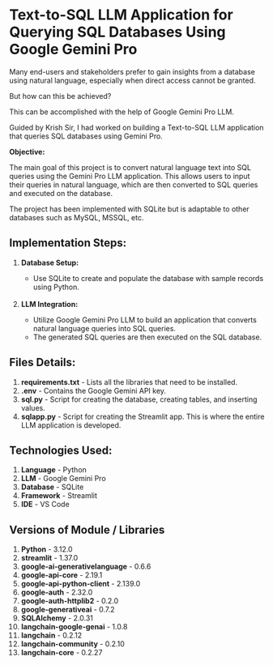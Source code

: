 # Text-to-SQL LLM Application for Querying SQL Databases Using Google Gemini Pro

Many end-users and stakeholders prefer to gain insights from a database using natural language, especially when direct access cannot be granted. 

But how can this be achieved?

This can be accomplished with the help of Google Gemini Pro LLM.

Guided by Krish Sir, I had worked on building a Text-to-SQL LLM application that queries SQL databases using Gemini Pro.

<b>Objective:</b>

The main goal of this project is to convert natural language text into SQL queries using the Gemini Pro LLM application. 
This allows users to input their queries in natural language, which are then converted to SQL queries and executed on the database.

The project has been implemented with SQLite but is adaptable to other databases such as MySQL, MSSQL, etc. <br>


<h2><b>Implementation Steps:</b></h2>
<ol>
  <li><b>Database Setup:</b></li>
    <ul> 
      <li>Use SQLite to create and populate the database with sample records using Python.</li>
    </ul><br>

   <li><b>LLM Integration:</b></li>

<ul> 
      <li>Utilize Google Gemini Pro LLM to build an application that converts natural language queries into SQL queries.</li>
      <li>The generated SQL queries are then executed on the SQL database.</li>
</ul> 
</ol>
<h2><b>Files Details:</b></h2>
<ol>
  <li><b>requirements.txt</b> - Lists all the libraries that need to be installed.</li>
  <li><b>.env</b> - Contains the Google Gemini API key.</li>
  <li><b>sql.py</b> - Script for creating the database, creating tables, and inserting values.</li>
  <li><b>sqlapp.py</b> - Script for creating the Streamlit app. This is where the entire LLM application is developed.</li>
</ol>

<h2><b>Technologies Used:</b></h2>
<ol>
  <li><b>Language</b> - Python</li>
  <li><b>LLM</b> - Google Gemini Pro</li>
  <li><b>Database</b> - SQLite</li>
  <li><b>Framework</b> - Streamlit</li>
  <li><b>IDE</b> - VS Code</li>
</ol>

<h2>Versions of Module / Libraries</h2>
<ol>
  <li><b>Python</b> -  3.12.0
  <li><b>streamlit</b> -                     1.37.0</li>
  <li><b>google-ai-generativelanguage</b> -  0.6.6</li>
  <li><b>google-api-core</b> -               2.19.1</li>
  <li><b>google-api-python-client</b> -      2.139.0</li>
  <li><b>google-auth</b> -                   2.32.0</li>
  <li><b>google-auth-httplib2</b> -          0.2.0</li>
  <li><b>google-generativeai</b> -           0.7.2</li>
  <li><b>SQLAlchemy</b> -                    2.0.31</li>
  <li><b>langchain-google-genai</b> -        1.0.8</li>
  <li><b>langchain</b> -                     0.2.12</li>
  <li><b>langchain-community</b> -           0.2.10</li>
  <li><b>langchain-core</b> -                0.2.27</li>
</ol>
